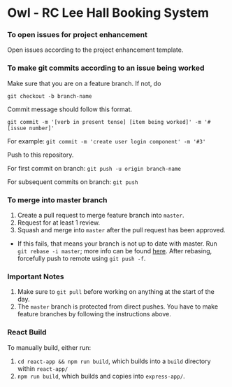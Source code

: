 # Owl - RC Lee Hall Booking System

### To open issues for project enhancement

Open issues according to the project enhancement template.

### To make git commits according to an issue being worked

Make sure that you are on a feature branch. If not, do

`git checkout -b branch-name`

Commit message should follow this format.

`git commit -m '[verb in present tense] [item being worked]' -m '#[issue number]'`

For example: `git commit -m 'create user login component' -m '#3'`

Push to this repository.

For first commit on branch: `git push -u origin branch-name`

For subsequent commits on branch: `git push`

### To merge into master branch

1. Create a pull request to merge feature branch into `master`.
2. Request for at least 1 review.
3. Squash and merge into `master` after the pull request has been approved.

- If this fails, that means your branch is not up to date with master. Run `git rebase -i master`; more info can be found [here](<(https://riptutorial.com/git/example/1211/local-branch-rebasing)>). After rebasing, forcefully push to remote using `git push -f`.

### Important Notes

1. Make sure to `git pull` before working on anything at the start of the day.
2. The `master` branch is protected from direct pushes. You have to make feature branches by following the instructions above.

### React Build

To manually build, either run:

1. `cd react-app && npm run build`, which builds into a `build` directory within `react-app/`
2. `npm run build`, which builds and copies into `express-app/`.
